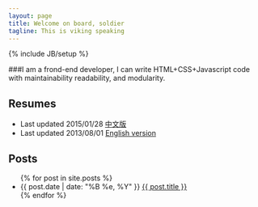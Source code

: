 ```yaml
---
layout: page
title: Welcome on board, soldier
tagline: This is viking speaking
---
```

{% include JB/setup %}

###I am a frond-end developer, I can write HTML+CSS+Javascript code with maintainability readability, and modularity.
    
## Resumes
<ul class="listing">
<li>
  <span>Last updated 2015/01/28</span> <a href="http://vikingmute.github.com/resume.html">中文版</a>
</li>
<li>
  <span>Last updated 2013/08/01</span> <a href="http://vikingmute.github.com/resume_en.html">English version</a>
</li>
</ul>

## Posts
<ul class="listing">
{% for post in site.posts %}
<li>
  <span>{{ post.date | date: "%B %e, %Y" }}</span> <a href="{{ post.url }}">{{ post.title }}</a>
</li>
{% endfor %}
</ul>








